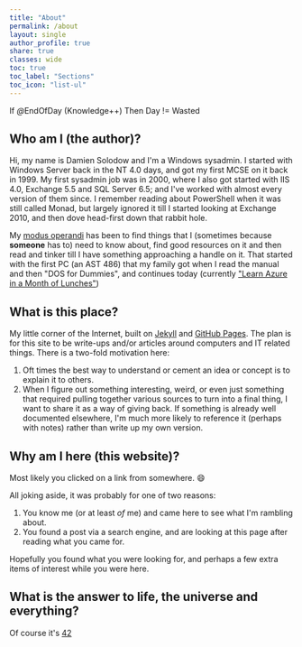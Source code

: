 ```yaml
---
title: "About"
permalink: /about
layout: single
author_profile: true
share: true
classes: wide
toc: true
toc_label: "Sections"
toc_icon: "list-ul"
---
```


If <i>@</i>EndOfDay (Knowledge++) Then Day != Wasted

## Who am I (the author)?

Hi, my name is Damien Solodow and I'm a Windows sysadmin. 
I started with Windows Server back in the NT 4.0 days, and got my first MCSE on it back in 1999.
My first sysadmin job was in 2000, where I also got started with IIS 4.0, Exchange 5.5 and SQL Server 6.5; and I've worked with almost every version of them since. 
I remember reading about PowerShell when it was still called Monad, but largely ignored it till I started looking at Exchange 2010, and then dove head-first down that rabbit hole. 

My [modus operandi][modus-link] has been to find things that I (sometimes because **someone** has to) need to know about, find good resources on it and then read and tinker till I have something approaching a handle on it.
That started with the first PC (an AST 486) that my family got when I read the manual and then "DOS for Dummies", and continues today (currently ["Learn Azure in a Month of Lunches"][azuremol-link])

## What is this place?

My little corner of the Internet, built on [Jekyll][jekyll-link] and [GitHub Pages][gpages-link].
The plan is for this site to be write-ups and/or articles around computers and IT related things.
There is a two-fold motivation here:

1. Oft times the best way to understand or cement an idea or concept is to explain it to others.
2. When I figure out something interesting, weird, or even just something that required pulling together various sources to turn into a final thing, I want to share it as a way of giving back. If something is already well documented elsewhere, I'm much more likely to reference it (perhaps with notes) rather than write up my own version.

## Why am I here (this website)?

Most likely you clicked on a link from somewhere. :smile:

All joking aside, it was probably for one of two reasons:

1. You know me (or at least *of* me) and came here to see what I'm rambling about.
2. You found a post via a search engine, and are looking at this page after reading what you came for.

Hopefully you found what you were looking for, and perhaps a few extra items of interest while you were here.

## What is the answer to life, the universe and everything?

Of course it's [42](http://www.independent.co.uk/news/yes-the-answer-to-the-universe-really-is-42-1351201.html)

[jekyll-link]:http://jekyllrb.com
[gpages-link]:https://pages.github.com
[modus-link]:https://www.merriam-webster.com/dictionary/modus%20operandi
[azuremol-link]:https://www.manning.com/books/learn-azure-in-a-month-of-lunches

